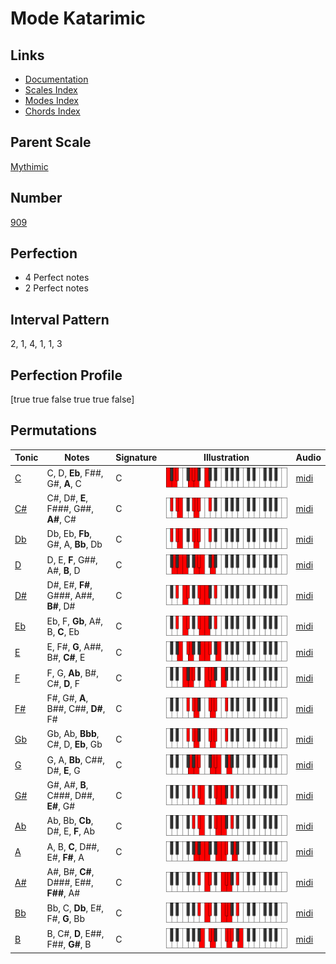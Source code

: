 # Mode Katarimic

## Links

- [Documentation](index.md)
- [Scales Index](Scales.md)
- [Modes Index](Modes.md)
- [Chords Index](Chords.md)

## Parent Scale

[Mythimic](ScaleMythimic.md)

## Number

[909](https://ianring.com/musictheory/scales/909)

## Perfection

- 4 Perfect notes
- 2 Perfect notes

## Interval Pattern

2, 1, 4, 1, 1, 3

## Perfection Profile

[true true false true true false]

## Permutations

| Tonic | Notes | Signature | Illustration | Audio |
|-------|-------|-----------|--------------|-------|
| [C](ModeCNaturalKatarimic.md) | C, D, **Eb**, F##, G#, **A**, C | C | ![CNaturalKatarimic](ModeCNaturalKatarimic.png) | [midi](https://github.com/edipermadi/music/blob/main/docs/ModeCNaturalKatarimic.mid?raw=true) |
| [C#](ModeCSharpKatarimic.md) | C#, D#, **E**, F###, G##, **A#**, C# | C | ![CSharpKatarimic](ModeCSharpKatarimic.png) | [midi](https://github.com/edipermadi/music/blob/main/docs/ModeCSharpKatarimic.mid?raw=true) |
| [Db](ModeDFlatKatarimic.md) | Db, Eb, **Fb**, G#, A, **Bb**, Db | C | ![DFlatKatarimic](ModeDFlatKatarimic.png) | [midi](https://github.com/edipermadi/music/blob/main/docs/ModeDFlatKatarimic.mid?raw=true) |
| [D](ModeDNaturalKatarimic.md) | D, E, **F**, G##, A#, **B**, D | C | ![DNaturalKatarimic](ModeDNaturalKatarimic.png) | [midi](https://github.com/edipermadi/music/blob/main/docs/ModeDNaturalKatarimic.mid?raw=true) |
| [D#](ModeDSharpKatarimic.md) | D#, E#, **F#**, G###, A##, **B#**, D# | C | ![DSharpKatarimic](ModeDSharpKatarimic.png) | [midi](https://github.com/edipermadi/music/blob/main/docs/ModeDSharpKatarimic.mid?raw=true) |
| [Eb](ModeEFlatKatarimic.md) | Eb, F, **Gb**, A#, B, **C**, Eb | C | ![EFlatKatarimic](ModeEFlatKatarimic.png) | [midi](https://github.com/edipermadi/music/blob/main/docs/ModeEFlatKatarimic.mid?raw=true) |
| [E](ModeENaturalKatarimic.md) | E, F#, **G**, A##, B#, **C#**, E | C | ![ENaturalKatarimic](ModeENaturalKatarimic.png) | [midi](https://github.com/edipermadi/music/blob/main/docs/ModeENaturalKatarimic.mid?raw=true) |
| [F](ModeFNaturalKatarimic.md) | F, G, **Ab**, B#, C#, **D**, F | C | ![FNaturalKatarimic](ModeFNaturalKatarimic.png) | [midi](https://github.com/edipermadi/music/blob/main/docs/ModeFNaturalKatarimic.mid?raw=true) |
| [F#](ModeFSharpKatarimic.md) | F#, G#, **A**, B##, C##, **D#**, F# | C | ![FSharpKatarimic](ModeFSharpKatarimic.png) | [midi](https://github.com/edipermadi/music/blob/main/docs/ModeFSharpKatarimic.mid?raw=true) |
| [Gb](ModeGFlatKatarimic.md) | Gb, Ab, **Bbb**, C#, D, **Eb**, Gb | C | ![GFlatKatarimic](ModeGFlatKatarimic.png) | [midi](https://github.com/edipermadi/music/blob/main/docs/ModeGFlatKatarimic.mid?raw=true) |
| [G](ModeGNaturalKatarimic.md) | G, A, **Bb**, C##, D#, **E**, G | C | ![GNaturalKatarimic](ModeGNaturalKatarimic.png) | [midi](https://github.com/edipermadi/music/blob/main/docs/ModeGNaturalKatarimic.mid?raw=true) |
| [G#](ModeGSharpKatarimic.md) | G#, A#, **B**, C###, D##, **E#**, G# | C | ![GSharpKatarimic](ModeGSharpKatarimic.png) | [midi](https://github.com/edipermadi/music/blob/main/docs/ModeGSharpKatarimic.mid?raw=true) |
| [Ab](ModeAFlatKatarimic.md) | Ab, Bb, **Cb**, D#, E, **F**, Ab | C | ![AFlatKatarimic](ModeAFlatKatarimic.png) | [midi](https://github.com/edipermadi/music/blob/main/docs/ModeAFlatKatarimic.mid?raw=true) |
| [A](ModeANaturalKatarimic.md) | A, B, **C**, D##, E#, **F#**, A | C | ![ANaturalKatarimic](ModeANaturalKatarimic.png) | [midi](https://github.com/edipermadi/music/blob/main/docs/ModeANaturalKatarimic.mid?raw=true) |
| [A#](ModeASharpKatarimic.md) | A#, B#, **C#**, D###, E##, **F##**, A# | C | ![ASharpKatarimic](ModeASharpKatarimic.png) | [midi](https://github.com/edipermadi/music/blob/main/docs/ModeASharpKatarimic.mid?raw=true) |
| [Bb](ModeBFlatKatarimic.md) | Bb, C, **Db**, E#, F#, **G**, Bb | C | ![BFlatKatarimic](ModeBFlatKatarimic.png) | [midi](https://github.com/edipermadi/music/blob/main/docs/ModeBFlatKatarimic.mid?raw=true) |
| [B](ModeBNaturalKatarimic.md) | B, C#, **D**, E##, F##, **G#**, B | C | ![BNaturalKatarimic](ModeBNaturalKatarimic.png) | [midi](https://github.com/edipermadi/music/blob/main/docs/ModeBNaturalKatarimic.mid?raw=true) |
